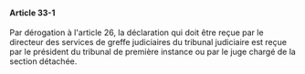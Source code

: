 #### Article 33-1

Par dérogation à l'article 26, la déclaration qui doit être reçue par le directeur des services de greffe judiciaires du tribunal judiciaire est reçue par le président du tribunal de première instance ou par le juge chargé de la section détachée.

